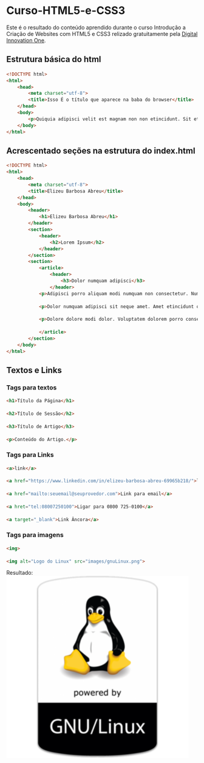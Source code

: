 # Curso-HTML5-e-CSS3

Este é o resultado do conteúdo aprendido durante o curso Introdução a Criação de Websites com HTML5 e CSS3 relizado gratuitamente pela [Digital Innovation One](https://web.digitalinnovation.one/).

## Estrutura básica do html

~~~html
<!DOCTYPE html>
<html>
	<head>
		<meta charset="utf-8">
		<title>Isso É o título que aparece na baba do browser</title>
	</head>
	<body>
		<p>Quiquia adipisci velit est magnam non non etincidunt. Sit etincidunt dolorem eius quaerat ut. Porro aliquam quisquam dolor. Quiquia velit sit non. Neque quaerat ipsum sit numquam. Dolor ut magnam est quiquia. Quaerat est ipsum modi aliquam. Velit dolorem consectetur sed numquam ipsum. Sit velit labore ipsum numquam quisquam tempora non. Sed dolor dolore modi labore sed ut eius.</p>
	</body>
</html>
~~~

## Acrescentado seções  na estrutura do index.html

~~~html
<!DOCTYPE html>
<html>
	<head>
		<meta charset="utf-8">
		<title>Elizeu Barbosa Abreu</title>
	</head>
	<body>
		<header>
			<h1>Elizeu Barbosa Abreu</h1>		
		</header>
		<section>
			<header>
				<h2>Lorem Ipsum</h2>			
			</header>		
		</section>
		<section>
			<article>
				<header>
					<h3>Dolor numquam adipisci</h3>
				</header>
			<p>Adipisci porro aliquam modi numquam non consectetur. Numquam quisquam eius dolore velit. Voluptatem voluptatem ipsum porro. Velit quisquam etincidunt est. Consectetur dolor aliquam numquam quisquam sed. Numquam quiquia modi labore quaerat sed.</p>

			<p>Dolor numquam adipisci sit neque amet. Amet etincidunt quiquia voluptatem labore neque quiquia porro. Labore aliquam magnam velit neque adipisci. Ipsum non non ipsum porro labore est porro. Aliquam amet amet consectetur dolore non quiquia sit.</p>

			<p>Dolore dolore modi dolor. Voluptatem dolorem porro consectetur. Amet numquam sit aliquam tempora. Neque eius voluptatem aliquam sit dolor. Sed quisquam quiquia adipisci magnam numquam. Non numquam eius amet tempora. Labore sed modi ut numquam aliquam sit. Magnam consectetur sit porro. Dolorem velit consectetur labore dolorem. Ut ut numquam quaerat consectetur ipsum.</p> 
							
			</article>
		</section>		
	</body>
</html>

~~~

## Textos e Links
### Tags para textos
~~~html
<h1>Título da Página</h1>

<h2>Título de Sessão</h2>

<h3>Título de Artigo</h3>

<p>Conteúdo do Artigo.</p>

~~~
### Tags para Links
~~~html
<a>link</a>

<a href="https://www.linkedin.com/in/elizeu-barbosa-abreu-69965b218/">linkedin url</a>

<a href="mailto:seuemail@seuprovedor.com">Link para email</a>

<a hret="tel:08007250100">Ligar para 0800 725-0100</a>

<a target="_blank">Link Âncora</a>

~~~

### Tags para imagens
~~~html
<img>

<img alt="Logo do Linux" src="images/gnuLinux.png">

~~~
Resultado: <img alt="Logo do Linux" src="images/gnuLinux.png">